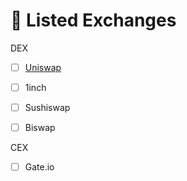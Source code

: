 # 💸 Listed Exchanges

DEX

* [ ] [Uniswap ](https://uniswap.org)
* [ ] 1inch
* [ ] Sushiswap
* [ ] Biswap



CEX

* [ ] Gate.io
